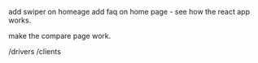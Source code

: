 add swiper on homeage
add faq on home page  -  see how the react app works. 


make the compare page work. 

/drivers
/clients 

